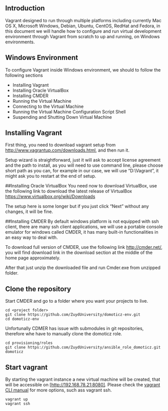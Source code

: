 ## Introduction
Vagrant designed to run through multiple platforms including currently Mac OS X, Microsoft Windows, Debian, Ubuntu, CentOS, RedHat and Fedora, in this document we will handle how to configure and run virtual development environment through Vagrant from scratch to up and running, on Windows environments.

## Windows Environment
To configure Vagrant inside Windows environment, we should to follow the following sections

* Installing Vagrant
* Installing Oracle VirtualBox
* Installing CMDER
* Running the Virtual Machine
* Connecting to the Virtual Machine
* Running the Virtual Machine Configuration Script Shell
* Suspending and Shutting Down Virtual Machine

## Installing Vagrant
First thing, you need to download vagrant setup from http://www.vagrantup.com/downloads.html, and then run it.

Setup wizard is straightforward, just it will ask to accept license agreement and the path to install, as you will need to use command line, please choose short path as you can, for example in our case, we will use “D:\Vagrant”, it might ask you to restart at the end of setup.

##Installing Oracle VirtualBox
You need now to download VirtualBox, use the following link to download the latest release of VirtualBox https://www.virtualbox.org/wiki/Downloads

The setup here is some longer but if you just click “Next” without any changes, it will be fine.

##Installing CMDER
By default windows platform is not equipped with ssh client, there are many ssh client applications, we will use a portable console emulator for windows called CMDER, it has many built-in functionalities in an easy way to deal with.

To download full version of CMDER, use the following link http://cmder.net/, you will find download link in the download section at the middle of the home page approximately.

After that just unzip the downloaded file and run Cmder.exe from unzipped folder.

## Clone the repository
Start CMDER and go to a folder where you want your projects to live.

```
cd <project folder>
git clone https://github.com/ZuydUniversity/domoticz-env.git
cd domoticz-env
```

Unfortunally CDMER has issue with submodules in git repositories, therefore whe have to manually clone the domoticz role.

```
cd provisioning/roles
git clone https://github.com/ZuydUniversity/ansible_role_domoticz.git domoticz
```

## Start vagrant
By starting the vagrant instance a new virtual machine will be created, that will be accessible on [http://192.168.78.21:8080].
Please check the [vagrant CLI manual](https://www.vagrantup.com/docs/cli/) for more options, such ass vagrant ssh.

```
vagrant up
vagrant ssh
```
